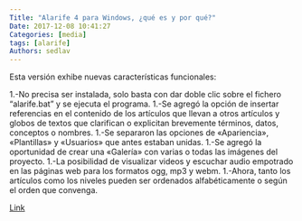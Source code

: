 ```yaml
---
Title: "Alarife 4 para Windows, ¿qué es y por qué?"
Date: 2017-12-08 10:41:27
Categories: [media]
tags: [alarife]
Authors: sedlav
---
```


Esta versión exhibe nuevas características funcionales:

1.-No precisa ser instalada, solo basta con dar doble clic sobre el fichero “alarife.bat” y se ejecuta el programa.
1.-Se agregó la opción de insertar referencias en el contenido de los artículos que llevan a otros artículos y globos de textos que clarifican o explicitan brevemente términos, datos, conceptos o nombres.
1.-Se separaron las opciones de «Apariencia», «Plantillas» y «Usuarios» que antes estaban unidas.
1.-Se agregó la oportunidad de crear una «Galería» con varias o todas las imágenes del proyecto.
1.-La posibilidad de visualizar videos y escuchar audio empotrado en las páginas web para los formatos ogg, mp3 y webm.
1.-Ahora, tanto los artículos como los niveles pueden ser ordenados alfabéticamente o según el orden que convenga.


[Link](https://gutl.jovenclub.cu/alarife-4-para-windows-que-es-y-por-que/)
